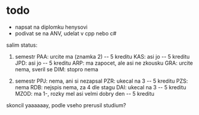 # todo

- napsat na diplomku henysovi
- podivat se na ANV, udelat v cpp nebo c#

salim status:

1. semestr
PAA: urcite ma (znamka 2) -- 5 kreditu
KAS: asi jo -- 5 kreditu
JPD: asi jo -- 5 kreditu
ARP: ma zapocet, ale asi ne zkousku
GRA: urcite nema, sveril se
DIM: stopro nema

2. semestr
PPJ: nema, ani si nezapsal
PZR: ukecal na 3 -- 5 kreditu
PZS: nema
RDB: nejspis nema, za 4 dle stagu
DAI: ukecal na 3 -- 5 kreditu
MZOD: ma 1-, rozky mel asi velmi dobry den -- 5 kreditu

skoncil yaaaaaay, podle vseho prerusil studium?

